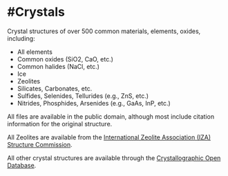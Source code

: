 #Crystals
========

Crystal structures of over 500 common materials, elements, oxides, including:

* All elements
* Common oxides (SiO2, CaO, etc.)
* Common halides (NaCl, etc.)
* Ice
* Zeolites
* Silicates, Carbonates, etc.
* Sulfides, Selenides, Tellurides (e.g., ZnS, etc.)
* Nitrides, Phosphides, Arsenides (e.g., GaAs, InP, etc.)

All files are available in the public domain, although most include citation information
for the original structure.

All Zeolites are available from the [International Zeolite Association (IZA)
Structure Commission](http://www.iza-structure.org/databases/).

All other crystal structures are available through the [Crystallographic Open
Database](http://crystallography.net/cod/).
